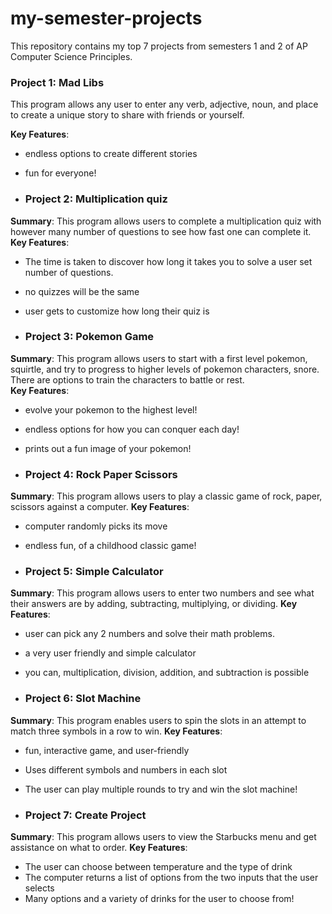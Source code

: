 # my-semester-projects
This repository contains my top 7 projects from semesters 1 and 2 of AP Computer Science Principles. 

### Project 1: Mad Libs
This program allows any user to enter any verb, adjective, noun, and place to create a unique story to share with friends or yourself. 

**Key Features**: 
- endless options to create different stories
- fun for everyone!
  
- ### Project 2: Multiplication quiz
**Summary**: This program allows users to complete a multiplication quiz with however many number of questions to see how fast one can complete it.
**Key Features**: 
- The time is taken to discover how long it takes you to solve a user set number of questions.
- no quizzes will be the same 
- user gets to customize how long their quiz is

- ### Project 3: Pokemon Game
**Summary**: This program allows users to start with a first level pokemon, squirtle,  and try to progress to higher levels of pokemon characters, snore. There are options to train the characters to battle or rest.  
**Key Features**: 
- evolve your pokemon to the highest level!
- endless options for how you can conquer each day!
- prints out a fun image of your pokemon!

- ### Project 4: Rock Paper Scissors 
**Summary**: This program allows users to play a classic game of rock, paper, scissors against a computer. 
**Key Features**: 
- computer randomly picks its move
- endless fun, of a childhood classic game!

- ### Project 5: Simple Calculator 
**Summary**: This program allows users to enter two numbers and see what their answers are by adding, subtracting, multiplying, or dividing. 
**Key Features**: 
- user can pick any 2 numbers and solve their math problems.
- a very user friendly and simple calculator  
- you can, multiplication, division, addition, and subtraction is possible

- ### Project 6: Slot Machine
**Summary**: This program enables users to spin the slots in an attempt to match three symbols in a row to win.
**Key Features**:
  - fun, interactive game, and user-friendly
  - Uses different symbols and numbers in each slot
  - The user can play multiple rounds to try and win the slot machine!
 
- ### Project 7: Create Project
**Summary**: This program allows users to view the Starbucks menu and get assistance on what to order.
**Key Features**:
  - The user can choose between temperature and the type of drink
  - The computer returns a list of options from the two inputs that the user selects
  - Many options and a variety of drinks for the user to choose from!
  
